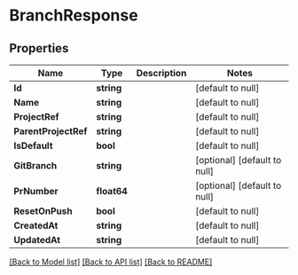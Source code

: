 # BranchResponse

## Properties
Name | Type | Description | Notes
------------ | ------------- | ------------- | -------------
**Id** | **string** |  | [default to null]
**Name** | **string** |  | [default to null]
**ProjectRef** | **string** |  | [default to null]
**ParentProjectRef** | **string** |  | [default to null]
**IsDefault** | **bool** |  | [default to null]
**GitBranch** | **string** |  | [optional] [default to null]
**PrNumber** | **float64** |  | [optional] [default to null]
**ResetOnPush** | **bool** |  | [default to null]
**CreatedAt** | **string** |  | [default to null]
**UpdatedAt** | **string** |  | [default to null]

[[Back to Model list]](../README.md#documentation-for-models) [[Back to API list]](../README.md#documentation-for-api-endpoints) [[Back to README]](../README.md)

